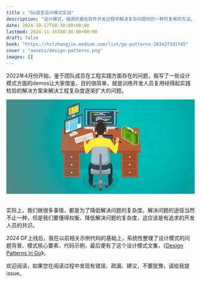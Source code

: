 ```yaml
---
title : "Go语言设计模式实战"
description: "设计模式，强调的是在软件开发过程中解决复杂问题时的一种可复用的方法，而且这些方法是经过实践检验的。理解问题复杂度的变化过程，并在恰当的阶段选择合适的设计模式，可以解决眼前问题的同时，保证后续软件的可扩展性和可维护性。"
date: 2024-10-17T08:30:00+00:00
lastmod: 2024-11-16T08:30:00+00:00
draft: false
book: "https://hitzhangjie.medium.com/list/go-patterns-363e273d1f45"
cover : "assets/design-patterns.png"
images: []
---
```

2022年4月份开始，鉴于团队成员在工程实践方面存在的问题，我写了一些设计模式方面的demos让大家借鉴，目的很简单，就是训练开发人员复用经得起实践检验的解决方案来解决工程复杂度逐渐扩大的问题。

<div class="center" align="center" style="padding-bottom: 1rem;">
<img alt="design patterns" src="/books/assets/design-patterns.png"/>
</div>

实际上，我们做很多事情，都是为了降低解决问题的复杂度。解决问题的途径当然不止一种，但是我们要懂得权衡、降低解决问题的复杂度，这应该是有追求的开发人员的共识。

2024 DF上线后，我在以前相关示例代码的基础上，系统性整理了设计模式的问题背景、模式核心要素、代码示例，最后便有了这个设计模式文集，《[Design Patterns in Go](https://medium.com/@hitzhangjie/list/go-patterns-363e273d1f45)》。

欢迎阅读，如果您在阅读过程中发现有错误、疏漏、建议，不要犹豫，请给我提issue。
